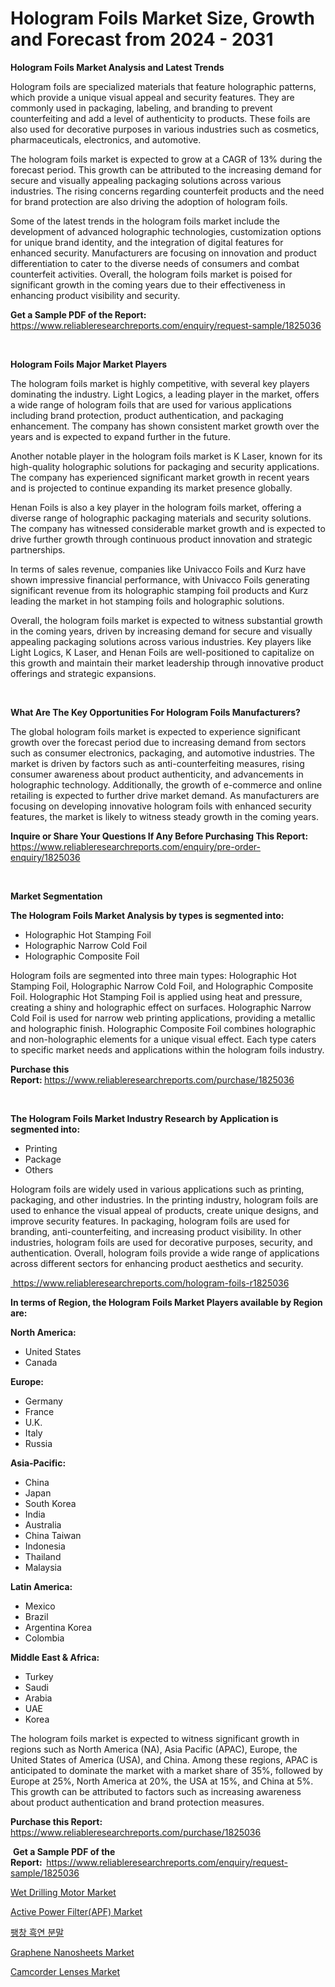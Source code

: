 <p><h1>Hologram Foils Market Size, Growth and Forecast from 2024 - 2031</h1></p><p><strong>Hologram Foils Market Analysis and Latest Trends</strong></p>
<p><p>Hologram foils are specialized materials that feature holographic patterns, which provide a unique visual appeal and security features. They are commonly used in packaging, labeling, and branding to prevent counterfeiting and add a level of authenticity to products. These foils are also used for decorative purposes in various industries such as cosmetics, pharmaceuticals, electronics, and automotive.</p><p>The hologram foils market is expected to grow at a CAGR of 13% during the forecast period. This growth can be attributed to the increasing demand for secure and visually appealing packaging solutions across various industries. The rising concerns regarding counterfeit products and the need for brand protection are also driving the adoption of hologram foils.</p><p>Some of the latest trends in the hologram foils market include the development of advanced holographic technologies, customization options for unique brand identity, and the integration of digital features for enhanced security. Manufacturers are focusing on innovation and product differentiation to cater to the diverse needs of consumers and combat counterfeit activities. Overall, the hologram foils market is poised for significant growth in the coming years due to their effectiveness in enhancing product visibility and security.</p></p>
<p><strong>Get a Sample PDF of the Report:&nbsp;</strong> <a href="https://www.reliableresearchreports.com/enquiry/request-sample/1825036">https://www.reliableresearchreports.com/enquiry/request-sample/1825036</a></p>
<p>&nbsp;</p>
<p><strong>Hologram Foils Major Market Players</strong></p>
<p><p>The hologram foils market is highly competitive, with several key players dominating the industry. Light Logics, a leading player in the market, offers a wide range of hologram foils that are used for various applications including brand protection, product authentication, and packaging enhancement. The company has shown consistent market growth over the years and is expected to expand further in the future.</p><p>Another notable player in the hologram foils market is K Laser, known for its high-quality holographic solutions for packaging and security applications. The company has experienced significant market growth in recent years and is projected to continue expanding its market presence globally.</p><p>Henan Foils is also a key player in the hologram foils market, offering a diverse range of holographic packaging materials and security solutions. The company has witnessed considerable market growth and is expected to drive further growth through continuous product innovation and strategic partnerships.</p><p>In terms of sales revenue, companies like Univacco Foils and Kurz have shown impressive financial performance, with Univacco Foils generating significant revenue from its holographic stamping foil products and Kurz leading the market in hot stamping foils and holographic solutions.</p><p>Overall, the hologram foils market is expected to witness substantial growth in the coming years, driven by increasing demand for secure and visually appealing packaging solutions across various industries. Key players like Light Logics, K Laser, and Henan Foils are well-positioned to capitalize on this growth and maintain their market leadership through innovative product offerings and strategic expansions.</p></p>
<p>&nbsp;</p>
<p><strong>What Are The Key Opportunities For Hologram Foils Manufacturers?</strong></p>
<p><p>The global hologram foils market is expected to experience significant growth over the forecast period due to increasing demand from sectors such as consumer electronics, packaging, and automotive industries. The market is driven by factors such as anti-counterfeiting measures, rising consumer awareness about product authenticity, and advancements in holographic technology. Additionally, the growth of e-commerce and online retailing is expected to further drive market demand. As manufacturers are focusing on developing innovative hologram foils with enhanced security features, the market is likely to witness steady growth in the coming years.</p></p>
<p><strong>Inquire or Share Your Questions If Any Before Purchasing This Report:</strong> <a href="https://www.reliableresearchreports.com/enquiry/pre-order-enquiry/1825036">https://www.reliableresearchreports.com/enquiry/pre-order-enquiry/1825036</a></p>
<p>&nbsp;</p>
<p><strong>Market Segmentation</strong></p>
<p><strong>The Hologram Foils Market Analysis by types is segmented into:</strong></p>
<p><ul><li>Holographic Hot Stamping Foil</li><li>Holographic Narrow Cold Foil</li><li>Holographic Composite Foil</li></ul></p>
<p><p>Hologram foils are segmented into three main types: Holographic Hot Stamping Foil, Holographic Narrow Cold Foil, and Holographic Composite Foil. Holographic Hot Stamping Foil is applied using heat and pressure, creating a shiny and holographic effect on surfaces. Holographic Narrow Cold Foil is used for narrow web printing applications, providing a metallic and holographic finish. Holographic Composite Foil combines holographic and non-holographic elements for a unique visual effect. Each type caters to specific market needs and applications within the hologram foils industry.</p></p>
<p><strong>Purchase this Report:&nbsp;</strong><a href="https://www.reliableresearchreports.com/purchase/1825036">https://www.reliableresearchreports.com/purchase/1825036</a></p>
<p>&nbsp;</p>
<p><strong>The Hologram Foils Market Industry Research by Application is segmented into:</strong></p>
<p><ul><li>Printing</li><li>Package</li><li>Others</li></ul></p>
<p><p>Hologram foils are widely used in various applications such as printing, packaging, and other industries. In the printing industry, hologram foils are used to enhance the visual appeal of products, create unique designs, and improve security features. In packaging, hologram foils are used for branding, anti-counterfeiting, and increasing product visibility. In other industries, hologram foils are used for decorative purposes, security, and authentication. Overall, hologram foils provide a wide range of applications across different sectors for enhancing product aesthetics and security.</p></p>
<p><a href="https://www.reliableresearchreports.com/hologram-foils-r1825036">&nbsp;https://www.reliableresearchreports.com/hologram-foils-r1825036</a></p>
<p><strong>In terms of Region, the Hologram Foils Market Players available by Region are:</strong></p>
<p>
    <p> <strong> North America: </strong>
        <ul>
            <li>United States</li>
            <li>Canada</li>
        </ul>
        </p> 
    <p> <strong> Europe: </strong>
        <ul>
            <li>Germany</li>
            <li>France</li>
            <li>U.K.</li>
            <li>Italy</li>
            <li>Russia</li>
        </ul>
        </p> 
    <p> <strong> Asia-Pacific: </strong>
        <ul>
            <li>China</li>
            <li>Japan</li>
            <li>South Korea</li>
            <li>India</li>
            <li>Australia</li>
            <li>China Taiwan</li>
            <li>Indonesia</li>
            <li>Thailand</li>
            <li>Malaysia</li>
        </ul>
        </p> 
    <p> <strong> Latin America: </strong>
        <ul>
            <li>Mexico</li>
            <li>Brazil</li>
            <li>Argentina Korea</li>
            <li>Colombia</li>
        </ul>
        </p> 
    <p> <strong> Middle East & Africa: </strong>
        <ul>
            <li>Turkey</li>
            <li>Saudi</li>
            <li>Arabia</li>
            <li>UAE</li>
            <li>Korea</li>
        </ul>
    </p>
    </p>
<p><p>The hologram foils market is expected to witness significant growth in regions such as North America (NA), Asia Pacific (APAC), Europe, the United States of America (USA), and China. Among these regions, APAC is anticipated to dominate the market with a market share of 35%, followed by Europe at 25%, North America at 20%, the USA at 15%, and China at 5%. This growth can be attributed to factors such as increasing awareness about product authentication and brand protection measures.</p></p>
<p><strong>Purchase this Report: </strong><a href="https://www.reliableresearchreports.com/purchase/1825036">https://www.reliableresearchreports.com/purchase/1825036</a></p>
<p>&nbsp;<strong>Get a Sample PDF of the Report:&nbsp;&nbsp;</strong><a href="https://www.reliableresearchreports.com/enquiry/request-sample/1825036">https://www.reliableresearchreports.com/enquiry/request-sample/1825036</a></p>
<p><strong></strong></p>
<p><p><a href="https://www.linkedin.com/pulse/insights-wet-drilling-motor-industry-market-financial-status-pzqof">Wet Drilling Motor Market</a></p><p><a href="https://github.com/lylyparadise/Market-Research-Report-List-4/blob/main/active-power-filterapf-market.md">Active Power Filter(APF) Market</a></p><p><a href="https://medium.com/@puputzim_20688/%ED%99%95%EB%8C%80%EB%90%9C-%ED%9D%91%EC%97%B0-%EB%B6%84%EB%A7%90-%EC%8B%9C%EC%9E%A5-%EA%B7%9C%EB%AA%A8-%EC%8B%9C%EC%9E%A5-%EC%84%B8%EB%B6%84%ED%99%94-%EC%8B%9C%EC%9E%A5-%EB%8F%99%ED%96%A5-%EB%B0%8F-%EC%84%B1%EC%9E%A5-%EB%B6%84%EC%84%9D-%EC%98%88%EC%B8%A1%EC%9D%80-2031%EB%85%84%EA%B9%8C%EC%A7%80%EC%9E%85%EB%8B%88%EB%8B%A4-a260ff44c5f3">팽창 흑연 분말</a></p><p><a href="https://medium.com/@susanwest38/an-in-depth-analysis-of-the-global-graphene-nanosheets-market-scope-and-its-rapid-growing-5-7-17a6ac457a15">Graphene Nanosheets Market</a></p><p><a href="https://medium.com/@amanda.hamilton54645/camcorder-lenses-market-a-global-and-regional-analysis-focus-on-end-user-product-and-region-f504a039f290">Camcorder Lenses Market</a></p></p>